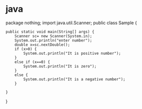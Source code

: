 # java
package nothing;
import java.util.Scanner;
public class Sample {

	public static void main(String[] args) {
		Scanner sc= new Scanner(System.in);
		System.out.println("enter number");
		double x=sc.nextDouble();
		if (x>0) {
			System.out.println("It is positive number");
		}
		else if (x==0) {
			System.out.println("It is zero");
		}
		else {
			System.out.println("It is a negative number");
		}
		
	}

}
